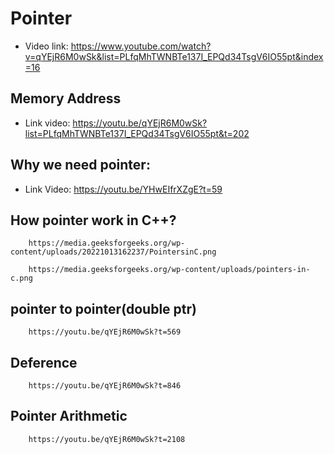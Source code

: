 # Pointer
* Video link: 
            https://www.youtube.com/watch?v=qYEjR6M0wSk&list=PLfqMhTWNBTe137I_EPQd34TsgV6IO55pt&index=16
## Memory Address
* Link video: 
            https://youtu.be/qYEjR6M0wSk?list=PLfqMhTWNBTe137I_EPQd34TsgV6IO55pt&t=202
## Why we need pointer:
* Link Video: 
        https://youtu.be/YHwEIfrXZgE?t=59
## How pointer work in C++?
        https://media.geeksforgeeks.org/wp-content/uploads/20221013162237/PointersinC.png

        https://media.geeksforgeeks.org/wp-content/uploads/pointers-in-c.png
## pointer to pointer(double ptr)
        https://youtu.be/qYEjR6M0wSk?t=569
## Deference
        https://youtu.be/qYEjR6M0wSk?t=846
## Pointer Arithmetic
        https://youtu.be/qYEjR6M0wSk?t=2108

